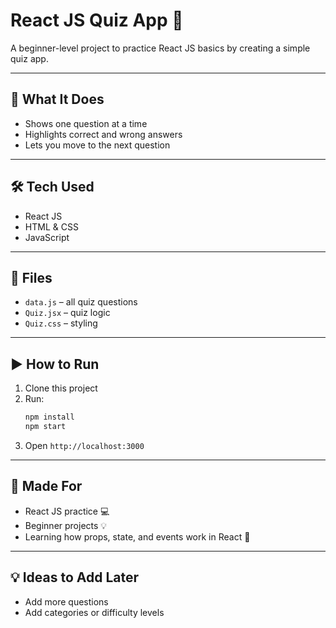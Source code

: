 # React JS Quiz App 🧠

A beginner-level project to practice React JS basics by creating a simple quiz app.

---

## 🔧 What It Does

- Shows one question at a time
- Highlights correct and wrong answers
- Lets you move to the next question

---

## 🛠️ Tech Used

- React JS
- HTML & CSS
- JavaScript

---

## 📁 Files

- `data.js` – all quiz questions
- `Quiz.jsx` – quiz logic
- `Quiz.css` – styling

---

## ▶️ How to Run

1. Clone this project
2. Run:
   ```bash
   npm install
   npm start
   ```
3. Open `http://localhost:3000`

---

## 📘 Made For

- React JS practice 💻
- Beginner projects 💡
- Learning how props, state, and events work in React 🔄

---

## 💡 Ideas to Add Later

- Add more questions
- Add categories or difficulty levels
